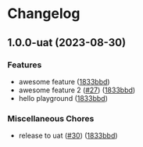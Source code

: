 # Changelog

## 1.0.0-uat (2023-08-30)


### Features

* awesome feature ([1833bbd](https://github.com/kalosisz/releaser/commit/1833bbd917f895b9be1bb11c2d0a49c43eb4d23e))
* awesome feature 2 ([#27](https://github.com/kalosisz/releaser/issues/27)) ([1833bbd](https://github.com/kalosisz/releaser/commit/1833bbd917f895b9be1bb11c2d0a49c43eb4d23e))
* hello playground ([1833bbd](https://github.com/kalosisz/releaser/commit/1833bbd917f895b9be1bb11c2d0a49c43eb4d23e))


### Miscellaneous Chores

* release to uat ([#30](https://github.com/kalosisz/releaser/issues/30)) ([1833bbd](https://github.com/kalosisz/releaser/commit/1833bbd917f895b9be1bb11c2d0a49c43eb4d23e))

